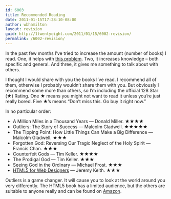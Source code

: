```yaml
---
id: 6003
title: Recommended Reading
date: 2011-01-15T17:28:10-08:00
author: wbhamilton
layout: revision
guid: http://1twentyeight.com/2011/01/15/6002-revision/
permalink: /6002-revision/
---
```

In the past few months I&#8217;ve tried to increase the amount (number of books) I read. One, it helps with [this problem](http://1twentyeight.com/2010/10/22/the-buggles-were-right/). Two, it increases knowledge &#8211; both specific and general. And three, it gives me something to talk about with others.

I thought I would share with you the books I&#8217;ve read. I recommend all of them, otherwise I probably wouldn&#8217;t share them with you. But obviously I recommend some more than others, so I&#8217;m including the official 128 Star (★) Rating. One ★ means you might not want to read it unless you&#8217;re just really bored. Five ★&#8217;s means &#8220;Don&#8217;t miss this. Go buy it right now.&#8221;

In no particular order:

  * A Million Miles in a Thousand Years — Donald Miller. ★★★★
  * Outliers: The Story of Success — Malcolm Gladwell. ★★★★★
  * The Tipping Point: How Little Things Can Make a Big Difference — Malcolm Gladwell. ★★★
  * Forgotten God: Reversing Our Tragic Neglect of the Holy Spirit — Francis Chan. ★★★
  * Counterfeit Gods — Tim Keller. ★★★★
  * The Prodigal God — Tim Keller. ★★★
  * Seeing God in the Ordinary — Michael Frost. ★★★
  * [HTML5 for Web Designers](http://books.alistapart.com/products/html5-for-web-designers) — Jeremy Keith. ★★★

Outliers is a game changer. It will cause you to look at the world around you very differently. The HTML5 book has a limited audience, but the others are suitable to anyone really and can be found on [Amazon](http://www.amazon.com/gp/redirect.html?ie=UTF8&location=http%3A%2F%2Fwww.amazon.com%2Fbooks-used-books-textbooks%2Fb%3Fie%3DUTF8%26node%3D283155%26ref_%3Dsa_menu_bo0&tag=1twentyeight-20&linkCode=ur2&camp=1789&creative=390957).